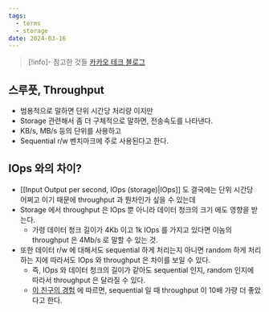 ```yaml
---
tags:
  - terms
  - storage
date: 2024-03-16
---
```

> [!info]- 참고한 것들
> [카카오 테크 블로그](https://tech.kakao.com/2016/07/14/coding-for-ssd-part-2)

## 스루풋, Throughput

- 범용적으로 말하면 단위 시간당 처리량 이지만
- Storage 관련해서 좀 더 구체적으로 말하면, 전송속도를 나타낸다.
- KB/s, MB/s 등의 단위를 사용하고
- Sequential r/w 벤치마크에 주로 사용된다고 한다.

## IOps 와의 차이?

- [[Input Output per second, IOps (storage)|IOps]] 도 결국에는 단위 시간당 어쩌고 이기 때문에 throughput 과 뭔차인가 싶을 수 있는데
- Storage 에서 throughput 은 IOps 뿐 아니라 데이터 청크의 크기 에도 영향을 받는다.
	- 가령 데이터 청크 길이가 4Kb 이고 1k IOps 를 가지고 있다면 이놈의 throughput 은 4Mb/s 로 말할 수 있는 것.
- 또한 데이터 r/w 에 대해서도 sequential 하게 처리는지 아니면 random 하게 처리하는 지에 따라서도 IOps 와 throughput 은 차이를 보일 수 있다.
	- 즉, IOps 와 데이터 청크의 길이가 같아도 sequential 인지, random 인지에 따라서 throughput 은 달라질 수 있다.
	- [이 친구의 경험](https://codecapsule.com/2014/02/12/coding-for-ssds-part-2-architecture-of-an-ssd-and-benchmarking/) 에 따르면, sequential 일 때 throughput 이 10배 가량 더 좋았다고 한다.